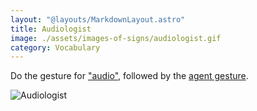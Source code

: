 ```yaml
---
layout: "@layouts/MarkdownLayout.astro"
title: Audiologist
image: ./assets/images-of-signs/audiologist.gif
category: Vocabulary
---
```


Do the gesture for ["audio"](./audio),
followed by the [agent gesture](../resources/definitions#agent-gesture).

![Audiologist](@signs/audiologist.gif)
